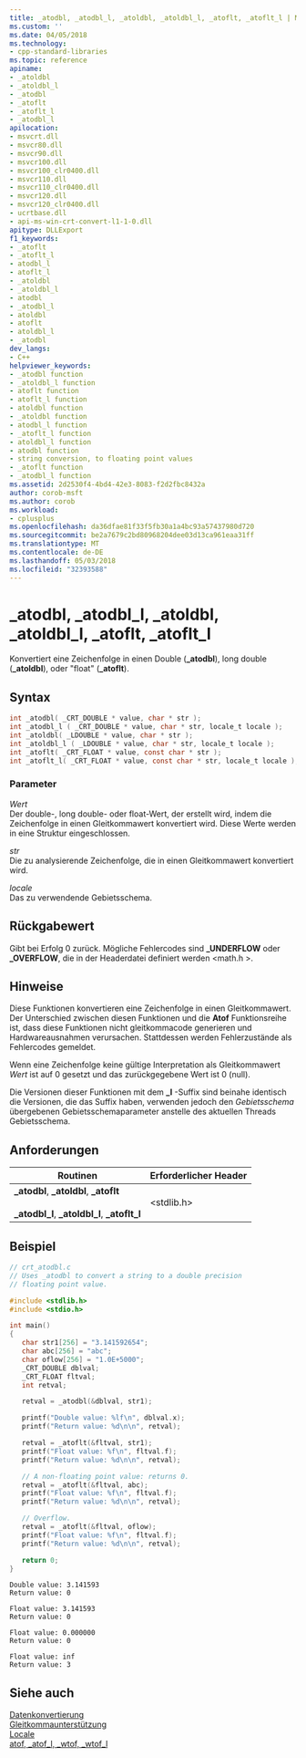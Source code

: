 ```yaml
---
title: _atodbl, _atodbl_l, _atoldbl, _atoldbl_l, _atoflt, _atoflt_l | Microsoft-Dokumentation
ms.custom: ''
ms.date: 04/05/2018
ms.technology:
- cpp-standard-libraries
ms.topic: reference
apiname:
- _atoldbl
- _atoldbl_l
- _atodbl
- _atoflt
- _atoflt_l
- _atodbl_l
apilocation:
- msvcrt.dll
- msvcr80.dll
- msvcr90.dll
- msvcr100.dll
- msvcr100_clr0400.dll
- msvcr110.dll
- msvcr110_clr0400.dll
- msvcr120.dll
- msvcr120_clr0400.dll
- ucrtbase.dll
- api-ms-win-crt-convert-l1-1-0.dll
apitype: DLLExport
f1_keywords:
- _atoflt
- _atoflt_l
- atodbl_l
- atoflt_l
- _atoldbl
- _atoldbl_l
- atodbl
- _atodbl_l
- atoldbl
- atoflt
- atoldbl_l
- _atodbl
dev_langs:
- C++
helpviewer_keywords:
- _atodbl function
- _atoldbl_l function
- atoflt function
- atoflt_l function
- atoldbl function
- _atoldbl function
- atodbl_l function
- _atoflt_l function
- atoldbl_l function
- atodbl function
- string conversion, to floating point values
- _atoflt function
- _atodbl_l function
ms.assetid: 2d2530f4-4bd4-42e3-8083-f2d2fbc8432a
author: corob-msft
ms.author: corob
ms.workload:
- cplusplus
ms.openlocfilehash: da36dfae81f33f5fb30a1a4bc93a57437980d720
ms.sourcegitcommit: be2a7679c2bd80968204dee03d13ca961eaa31ff
ms.translationtype: MT
ms.contentlocale: de-DE
ms.lasthandoff: 05/03/2018
ms.locfileid: "32393588"
---
```

# <a name="atodbl-atodbll-atoldbl-atoldbll-atoflt-atofltl"></a>_atodbl, _atodbl_l, _atoldbl, _atoldbl_l, _atoflt, _atoflt_l

Konvertiert eine Zeichenfolge in einen Double (**_atodbl**), long double (**_atoldbl**), oder "float" (**_atoflt**).

## <a name="syntax"></a>Syntax

```C
int _atodbl( _CRT_DOUBLE * value, char * str );
int _atodbl_l ( _CRT_DOUBLE * value, char * str, locale_t locale );
int _atoldbl( _LDOUBLE * value, char * str );
int _atoldbl_l ( _LDOUBLE * value, char * str, locale_t locale );
int _atoflt( _CRT_FLOAT * value, const char * str );
int _atoflt_l( _CRT_FLOAT * value, const char * str, locale_t locale );
```

### <a name="parameters"></a>Parameter

*Wert*<br/>
Der double-, long double- oder float-Wert, der erstellt wird, indem die Zeichenfolge in einen Gleitkommawert konvertiert wird. Diese Werte werden in eine Struktur eingeschlossen.

*str*<br/>
Die zu analysierende Zeichenfolge, die in einen Gleitkommawert konvertiert wird.

*locale*<br/>
Das zu verwendende Gebietsschema.

## <a name="return-value"></a>Rückgabewert

Gibt bei Erfolg 0 zurück. Mögliche Fehlercodes sind **_UNDERFLOW** oder **_OVERFLOW**, die in der Headerdatei definiert werden \<math.h >.

## <a name="remarks"></a>Hinweise

Diese Funktionen konvertieren eine Zeichenfolge in einen Gleitkommawert. Der Unterschied zwischen diesen Funktionen und die **Atof** Funktionsreihe ist, dass diese Funktionen nicht gleitkommacode generieren und Hardwareausnahmen verursachen. Stattdessen werden Fehlerzustände als Fehlercodes gemeldet.

Wenn eine Zeichenfolge keine gültige Interpretation als Gleitkommawert *Wert* ist auf 0 gesetzt und das zurückgegebene Wert ist 0 (null).

Die Versionen dieser Funktionen mit dem **_l** -Suffix sind beinahe identisch die Versionen, die das Suffix haben, verwenden jedoch den *Gebietsschema* übergebenen Gebietsschemaparameter anstelle des aktuellen Threads Gebietsschema.

## <a name="requirements"></a>Anforderungen

|Routinen|Erforderlicher Header|
|--------------|---------------------|
|**_atodbl**, **_atoldbl**, **_atoflt**<br /><br /> **_atodbl_l**, **_atoldbl_l**, **_atoflt_l**|\<stdlib.h>|

## <a name="example"></a>Beispiel

```C
// crt_atodbl.c
// Uses _atodbl to convert a string to a double precision
// floating point value.

#include <stdlib.h>
#include <stdio.h>

int main()
{
   char str1[256] = "3.141592654";
   char abc[256] = "abc";
   char oflow[256] = "1.0E+5000";
   _CRT_DOUBLE dblval;
   _CRT_FLOAT fltval;
   int retval;

   retval = _atodbl(&dblval, str1);

   printf("Double value: %lf\n", dblval.x);
   printf("Return value: %d\n\n", retval);

   retval = _atoflt(&fltval, str1);
   printf("Float value: %f\n", fltval.f);
   printf("Return value: %d\n\n", retval);

   // A non-floating point value: returns 0.
   retval = _atoflt(&fltval, abc);
   printf("Float value: %f\n", fltval.f);
   printf("Return value: %d\n\n", retval);

   // Overflow.
   retval = _atoflt(&fltval, oflow);
   printf("Float value: %f\n", fltval.f);
   printf("Return value: %d\n\n", retval);

   return 0;
}
```

```Output
Double value: 3.141593
Return value: 0

Float value: 3.141593
Return value: 0

Float value: 0.000000
Return value: 0

Float value: inf
Return value: 3
```

## <a name="see-also"></a>Siehe auch

[Datenkonvertierung](../../c-runtime-library/data-conversion.md)<br/>
[Gleitkommaunterstützung](../../c-runtime-library/floating-point-support.md)<br/>
[Locale](../../c-runtime-library/locale.md)<br/>
[atof, _atof_l, _wtof, _wtof_l](atof-atof-l-wtof-wtof-l.md)<br/>
